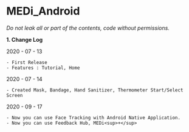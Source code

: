 # MEDi_Android

_Do not leak all or part of the contents, code without permissions._

**1. Change Log**

2020 - 07 - 13

    - First Release
    - Features : Tutorial, Home

2020 - 07 - 14

    - Created Mask, Bandage, Hand Sanitizer, Thermometer Start/Select Screen

2020 - 09 - 17

    - Now you can use Face Tracking with Android Native Application.
    - Now you can use Feedback Hub, MEDi<sup>+</sup>